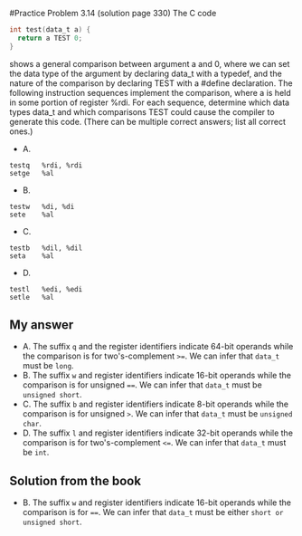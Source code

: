 #Practice Problem 3.14 (solution page 330)
The C code
```c
int test(data_t a) {
  return a TEST 0;
}
```
shows a general comparison between argument a and 0, where we can set the data type of the argument by declaring data_t with a typedef, and the nature of the comparison by declaring TEST with a #define declaration. The following instruction sequences implement the comparison, where a is held in some portion of register %rdi. For each sequence, determine which data types data_t and which comparisons TEST could cause the compiler to generate this code. (There can be multiple correct answers; list all correct ones.)

- A.
```
testq	%rdi, %rdi
setge	%al
```
- B.
```
testw	%di, %di
sete	%al
```
- C.
```
testb	%dil, %dil
seta	%al
```
- D.
```
testl	%edi, %edi
setle	%al
```

## My answer
- A. The suffix ```q``` and the register identifiers indicate 64-bit operands while the comparison is for two's-complement ```>=```. We can infer that ```data_t``` must be ```long```.
- B. The suffix ```w``` and register identifiers indicate 16-bit operands while the comparison is for unsigned ```==```. We can infer that ```data_t``` must be ```unsigned short```.
- C. The suffix ```b``` and register identifiers indicate 8-bit operands while the comparison is for unsigned ```>```. We can infer that ```data_t``` must be ```unsigned char```.
- D. The suffix ```l``` and register identifiers indicate 32-bit operands while the comparison is for two's-complement ```<=```. We can infer that ```data_t``` must be ```int```.

## Solution from the book
- B. The suffix ```w``` and register identifiers indicate 16-bit operands while the comparison is for ```==```. We can infer that ```data_t``` must be either ```short or unsigned short```.